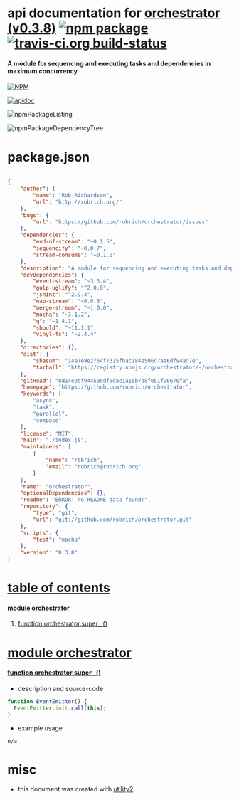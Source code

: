 # api documentation for  [orchestrator (v0.3.8)](https://github.com/robrich/orchestrator)  [![npm package](https://img.shields.io/npm/v/npmdoc-orchestrator.svg?style=flat-square)](https://www.npmjs.org/package/npmdoc-orchestrator) [![travis-ci.org build-status](https://api.travis-ci.org/npmdoc/node-npmdoc-orchestrator.svg)](https://travis-ci.org/npmdoc/node-npmdoc-orchestrator)
#### A module for sequencing and executing tasks and dependencies in maximum concurrency

[![NPM](https://nodei.co/npm/orchestrator.png?downloads=true)](https://www.npmjs.com/package/orchestrator)

[![apidoc](https://npmdoc.github.io/node-npmdoc-orchestrator/build/screenCapture.buildNpmdoc.browser._2Fhome_2Ftravis_2Fbuild_2Fnpmdoc_2Fnode-npmdoc-orchestrator_2Ftmp_2Fbuild_2Fapidoc.html.png)](https://npmdoc.github.io/node-npmdoc-orchestrator/build/apidoc.html)

![npmPackageListing](https://npmdoc.github.io/node-npmdoc-orchestrator/build/screenCapture.npmPackageListing.svg)

![npmPackageDependencyTree](https://npmdoc.github.io/node-npmdoc-orchestrator/build/screenCapture.npmPackageDependencyTree.svg)



# package.json

```json

{
    "author": {
        "name": "Rob Richardson",
        "url": "http://robrich.org/"
    },
    "bugs": {
        "url": "https://github.com/robrich/orchestrator/issues"
    },
    "dependencies": {
        "end-of-stream": "~0.1.5",
        "sequencify": "~0.0.7",
        "stream-consume": "~0.1.0"
    },
    "description": "A module for sequencing and executing tasks and dependencies in maximum concurrency",
    "devDependencies": {
        "event-stream": "~3.3.4",
        "gulp-uglify": "^2.0.0",
        "jshint": "^2.9.4",
        "map-stream": "~0.0.6",
        "merge-stream": "~1.0.0",
        "mocha": "~3.1.2",
        "q": "~1.4.1",
        "should": "~11.1.1",
        "vinyl-fs": "~2.4.4"
    },
    "directories": {},
    "dist": {
        "shasum": "14e7e9e2764f7315fbac184e506c7aa6df94ad7e",
        "tarball": "https://registry.npmjs.org/orchestrator/-/orchestrator-0.3.8.tgz"
    },
    "gitHead": "8d14e9df94450edf5dae1a16b7a8f051f26670fa",
    "homepage": "https://github.com/robrich/orchestrator",
    "keywords": [
        "async",
        "task",
        "parallel",
        "compose"
    ],
    "license": "MIT",
    "main": "./index.js",
    "maintainers": [
        {
            "name": "robrich",
            "email": "robrich@robrich.org"
        }
    ],
    "name": "orchestrator",
    "optionalDependencies": {},
    "readme": "ERROR: No README data found!",
    "repository": {
        "type": "git",
        "url": "git://github.com/robrich/orchestrator.git"
    },
    "scripts": {
        "test": "mocha"
    },
    "version": "0.3.8"
}
```



# <a name="apidoc.tableOfContents"></a>[table of contents](#apidoc.tableOfContents)

#### [module orchestrator](#apidoc.module.orchestrator)
1.  [function <span class="apidocSignatureSpan">orchestrator.</span>super_ ()](#apidoc.element.orchestrator.super_)



# <a name="apidoc.module.orchestrator"></a>[module orchestrator](#apidoc.module.orchestrator)

#### <a name="apidoc.element.orchestrator.super_"></a>[function <span class="apidocSignatureSpan">orchestrator.</span>super_ ()](#apidoc.element.orchestrator.super_)
- description and source-code
```javascript
function EventEmitter() {
  EventEmitter.init.call(this);
}
```
- example usage
```shell
n/a
```



# misc
- this document was created with [utility2](https://github.com/kaizhu256/node-utility2)
